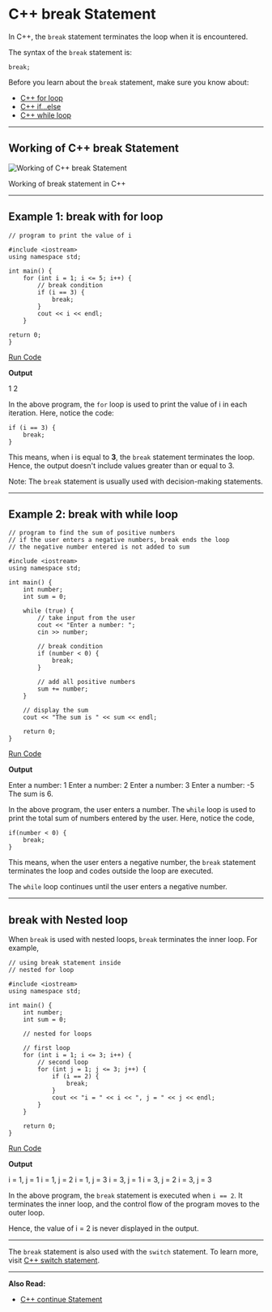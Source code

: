 # C++ break Statement

In C++, the `break` statement terminates the loop when it is encountered.

The syntax of the `break` statement is:

```
break;
```

Before you learn about the `break` statement, make sure you know about:

- [C++ for loop](https://www.programiz.com/cpp-programming/for-loop)
- [C++ if...else](https://www.programiz.com/cpp-programming/for-loop)
- [C++ while loop](https://www.programiz.com/cpp-programming/do-while-loop)

---

## Working of C++ break Statement

![Working of C++ break Statement](https://www.programiz.com/sites/tutorial2program/files/cpp-break-statement.png "Working of break statement in C++")

Working of break statement in C++

---

## Example 1: break with for loop

```
// program to print the value of i

#include <iostream>
using namespace std;

int main() {
    for (int i = 1; i <= 5; i++) {
        // break condition     
        if (i == 3) {
            break;
        }
        cout << i << endl;
    }

return 0;
}
```

[Run Code](https://www.programiz.com/cpp-programming/online-compiler)

**Output**

1
2

In the above program, the `for` loop is used to print the value of i in each iteration. Here, notice the code:

```
if (i == 3) {
    break;
}
```

This means, when i is equal to **3**, the `break` statement terminates the loop. Hence, the output doesn't include values greater than or equal to 3.

Note: The `break` statement is usually used with decision-making statements.

---

## Example 2: break with while loop

```
// program to find the sum of positive numbers
// if the user enters a negative numbers, break ends the loop
// the negative number entered is not added to sum

#include <iostream>
using namespace std;

int main() {
    int number;
    int sum = 0;

    while (true) {
        // take input from the user
        cout << "Enter a number: ";
        cin >> number;

        // break condition
        if (number < 0) {
            break;
        }

        // add all positive numbers
        sum += number;
    }

    // display the sum
    cout << "The sum is " << sum << endl;

    return 0;
}
```

[Run Code](https://www.programiz.com/cpp-programming/online-compiler)

**Output**

Enter a number: 1
Enter a number: 2
Enter a number: 3
Enter a number: -5
The sum is 6. 

In the above program, the user enters a number. The `while` loop is used to print the total sum of numbers entered by the user. Here, notice the code,

```
if(number < 0) {
    break;
}
```

This means, when the user enters a negative number, the `break` statement terminates the loop and codes outside the loop are executed.

The `while` loop continues until the user enters a negative number.

---

## break with Nested loop

When `break` is used with nested loops, `break` terminates the inner loop. For example,

```
// using break statement inside
// nested for loop

#include <iostream>
using namespace std;

int main() {
    int number;
    int sum = 0;

    // nested for loops

    // first loop
    for (int i = 1; i <= 3; i++) {
        // second loop
        for (int j = 1; j <= 3; j++) {
            if (i == 2) {
                break;
            }
            cout << "i = " << i << ", j = " << j << endl;
        }
    }

    return 0;
}
```

[Run Code](https://www.programiz.com/cpp-programming/online-compiler)

**Output**

i = 1, j = 1
i = 1, j = 2
i = 1, j = 3
i = 3, j = 1
i = 3, j = 2
i = 3, j = 3

In the above program, the `break` statement is executed when `i == 2`. It terminates the inner loop, and the control flow of the program moves to the outer loop.

Hence, the value of i = 2 is never displayed in the output.

---

The `break` statement is also used with the `switch` statement. To learn more, visit [C++ switch statement](https://www.programiz.com/cpp-programming/switch-case).

---

**Also Read:**

- [C++ continue Statement](https://www.programiz.com/cpp-programming/continue-statement)